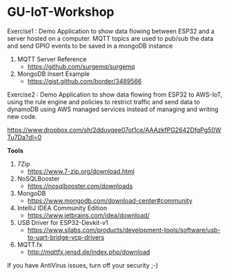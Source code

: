 # GU-IoT-Workshop
Exercise1 : Demo Application to show data flowing between ESP32 and a server hosted on a computer. MQTT topics are used to pub/sub the data and send GPIO events to be saved in a mongoDB instance

1. MQTT Server Reference 
   - https://github.com/surgemq/surgemq
2. MongoDB Insert Example
   - https://gist.github.com/border/3489566
   
   
Exercise2 : Demo Application to show data flowing from ESP32 to AWS-IoT, using the rule engine and policies to restrict traffic and send data to dynamoDB using AWS managed services instead of managing and writing new code.



https://www.dropbox.com/sh/2dduvqee07ot1ce/AAAzkfPG2642DfqPg50WTu7Da?dl=0



**Tools**
1.  7Zip
    - https://www.7-zip.org/download.html
2.  NoSQLBooster
    - https://nosqlbooster.com/downloads
3.  MongoDB
    - https://www.mongodb.com/download-center#community
4.  IntelliJ IDEA Community Edition
    - https://www.jetbrains.com/idea/download/
5.  USB Driver for ESP32-Devkit-v1
    - https://www.silabs.com/products/development-tools/software/usb-to-uart-bridge-vcp-drivers
6.  MQTT.fx
    - http://mqttfx.jensd.de/index.php/download
    
If you have AntiVirus issues, turn off your security ;-)
